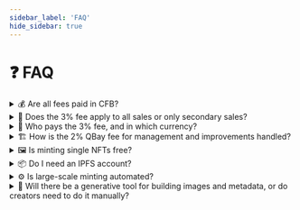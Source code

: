 ```yaml
---
sidebar_label: 'FAQ'
hide_sidebar: true
---
```


# ❓ FAQ
<details>
  <summary>💰 Are all fees paid in CFB?</summary>

  <!-- Content goes here -->
  <p>There are different types of fees on the QubicBay Marketplace, and the payment method depends on the user's role and activity. A distinction must be made between **creators** and **collectors**:</p>

* **Creators** launching a new NFT collection are required to pay the associated minting package fee **exclusively in $CFB**.
* **Collectors** who wish to mint NFTs from a collection must pay the minting cost **exclusively in $Qubic**.
* **Resale transactions** offer more flexibility:
  * In the case of secondary resale, sellers will only be able to accept Qubic.
  * In the case of auction, sellers will be able to decide whether to accept $CFB or $Qubic.

This fee structure ensures a balanced and sustainable ecosystem for creators, collectors, and shareholders alike.

</details>

<details>
<summary>💸 Does the 3% fee apply to all sales or only secondary sales?</summary>

<p>The **3% fee applies exclusively to secondary sales** on the QubicBay Marketplace.
This means the fee is charged only when an NFT is resold after its initial minting.
Every time an NFT is traded on the secondary market, this fee is applied to the transaction total.</p>

</details>


<details>
<summary>🧾 Who pays the 3% fee, and in which currency?</summary>

The **3% fee is paid by the seller**, not the buyer.

* If the NFT is sold using **$CFB**, the full 3% is retained by the **Marketplace**.
* If the NFT is sold using **$Qubic**, the 3% is split as follows:
  * **2%** to the Marketplace
  * **1%** to Qubic **shareholders**

This fee structure applies only to **secondary sales** and helps support both platform operations and community stakeholders.

</details>

<details>
<summary>🏗️ How is the 2% QBay fee for management and improvements handled?</summary>

The **2% fee allocated to the QubicBay Marketplace**—collected from secondary sales made in Qubic—is **transferred directly from the smart contract to the Marketplace’s admin/development account**.

This process is automatic and does **not require prior approval from shareholders**, ensuring seamless support for platform management, maintenance, and future improvements.

</details>


<details>
<summary>🖼️ Is minting single NFTs free?</summary>

**Minting is not free** on the QubicBay Marketplace.
The minimum entry requirement is the purchase of a **minting package** for **200 NFTs**, priced at **$100 worth of $CFB**.

This cost structure reflects the technical limitations of the Qubic blockchain, where on-chain memory is limited and therefore **minting carries resource constraints** not found on other blockchains.

</details>

<details>
<summary>📦 Do I need an IPFS account?</summary>

**No, an IPFS account is not required.**
Creators can **upload their pre-assembled NFT files directly** through the QubicBay platform.

The platform will then **automatically handle the upload to IPFS**, ensuring decentralized and permanent storage of your NFT assets without requiring any manual setup or external tools.

</details>

<details>
<summary>⚙️ Is large-scale minting automated?</summary>

Currently, **mass minting (e.g., 10,000 NFTs) is not fully automated** on the QubicBay platform.
Creators are expected to manage **bulk minting manually** or by using **external tools** to prepare and upload their collections. While support for full automation of large-scale NFT generation is planned for future updates, it is **not yet integrated** into the platform.

</details>

<details>
<summary>🧩 Will there be a generative tool for building images and metadata, or do creators need to do it manually?</summary>

At this stage, the **QubicBay platform does not provide a built-in generative tool** for assembling images from layers or automatically generating metadata. Creators are responsible for **manually preparing both the images and metadata** for their NFTs before uploading.

There are currently **three types of NFT minting mechanisms** supported on QubicBay:

1. **Drop Mint**
   * NFTs are minted by users from a drop collection created by the creator.
   * Creators upload the full set of pre-generated assets to the Marketplace.
   * During the minting process, users **cannot see the image** before minting—only after they mint, the image is revealed.
   * This is typically used for blind drops or mystery boxes.
2. **Normal Mint**
   * The collection creator mints all NFTs directly.
   * Used when the creator controls the full minting process.
   * Images and metadata must be **fully prepared and uploaded manually**.
3. **Manual Minting for Collections**
   * In both drop and normal mint types, the NFT assets must be **fully assembled by the creator prior to uploading**.
   * **No automatic metadata generation** or image layering tools are available at this time.

> 🔧 Generative tools or automated layer-based builders are planned for future development but are **not currently integrated** into the platform.


</details>


